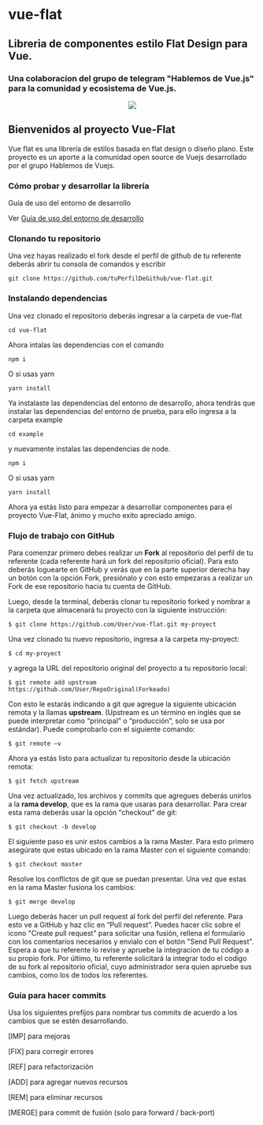 
# vue-flat
## Libreria de componentes estilo Flat Design para Vue.
### Una colaboracion del grupo de telegram "Hablemos de Vue.js" para la comunidad y ecosistema de Vue.js. 


<div align="center"><a> <img src="https://github.com/wilmercampagna/vue-flat/blob/master/src/assets/VueFlat.jpg"> </a></div>



## Bienvenidos al proyecto Vue-Flat

Vue flat es una librería de estilos basada en flat design o diseño plano.
Este proyecto es un aporte a la comunidad open source de Vuejs desarrollado por el grupo Hablemos de Vuejs.

### Cómo probar y desarrollar la librería

Guía de uso del entorno de desarrollo

Ver [Guía de uso del entorno de desarrollo](https://www.youtube.com/watch?v=1cQz29xr_1U&t=104s)

### Clonando tu repositorio

Una vez hayas realizado el fork desde el perfil de github de tu referente deberás abrir tu consola de comandos y escribir
```
git clone https://github.com/tuPerfilDeGithub/vue-flat.git
```

### Instalando dependencias
Una vez clonado el repositorio deberás ingresar a la carpeta de vue-flat
```
cd vue-flat
```
Ahora intalas las dependencias con el comando

```
npm i
```
O si usas yarn
```
yarn install
```

Ya instalaste las dependencias del entorno de desarrollo, ahora tendrás que instalar las dependencias del entorno de prueba, para ello ingresa a la carpeta example

```
cd example
```
y nuevamente instalas las dependencias de node.

```
npm i
```
O si usas yarn
```
yarn install
```

Ahora ya estás listo para empezar a desarrollar componentes para el proyecto Vue-Flat, ánimo y mucho exito apreciado amigo.

### Flujo de trabajo con GitHub

Para comenzar primero debes realizar un **Fork** al repositorio del perfil de tu referente (cada referente hará un fork del repositorio oficial). Para esto deberás loguearte en GitHub y verás que en la parte superior derecha hay un botón con la opción Fork, presiónalo y con esto empezaras a realizar un Fork de ese repositorio hacia tu cuenta de GitHub.

Luego, desde la terminal,  deberás clonar tu repositorio forked y nombrar a la carpeta que almacenará tu proyecto con la siguiente instrucción:
```
$ git clone https://github.com/User/vue-flat.git my-proyect
```
Una vez clonado tu nuevo repositorio, ingresa a la carpeta my-proyect:
```
$ cd my-proyect
```
y agrega la URL del repositorio original del proyecto a tu repositorio local:
```
$ git remote add upstream https://github.com/User/RepoOriginal(Forkeado)
```
Con esto le estarás indicando a git que agregue la siguiente ubicación remota y la llamas **upstream**. (Upstream es un término en inglés que se puede interpretar como “principal” o “producción”, solo se usa por estándar).
Puede comprobarlo con el siguiente comando:
```
$ git remote –v
```
Ahora ya estás listo para actualizar tu repositorio desde la ubicación remota:
```
$ git fetch upstream
```
Una vez actualizado, los archivos y commits que agregues deberás unirlos a la **rama develop**, que es la rama que usaras para desarrollar. Para crear esta rama  deberás usar la opción "checkout" de git:
```
$ git checkout -b develop
```
El siguiente paso es unir estos cambios a la rama Master. Para esto primero asegúrate que estas ubicado en la rama Master con el siguiente comando:
```
$ git checkout master
```
Resolve los conflictos de git que se puedan presentar. Una vez que estas en la rama Master fusiona  los cambios:
```
$ git merge develop
```

Luego deberás hacer un pull request al fork del perfil del referente. Para esto ve a GitHub y haz clic en “Pull request”. Puedes hacer clic sobre el icono "Create pull request" para solicitar una fusión, rellena el formulario con los comentarios necesarios y envialo con el botón "Send Pull Request".
Espera  a que tu referente lo revise y apruebe la integracion de tu código a su propio fork.
Por último, tu referente solicitará la integrar todo el codigo de su fork al repositorio oficial, cuyo administrador sera quien apruebe sus cambios, como los de todos los referentes.

### Guía para hacer commits

Usa los siguientes prefijos para nombrar tus commits de acuerdo a los cambios que se estén desarrollando.

[IMP] para mejoras

[FIX] para corregir errores

[REF] para refactorización

[ADD] para agregar nuevos recursos

[REM] para eliminar recursos

[MERGE] para commit de fusión (solo para forward / back-port)